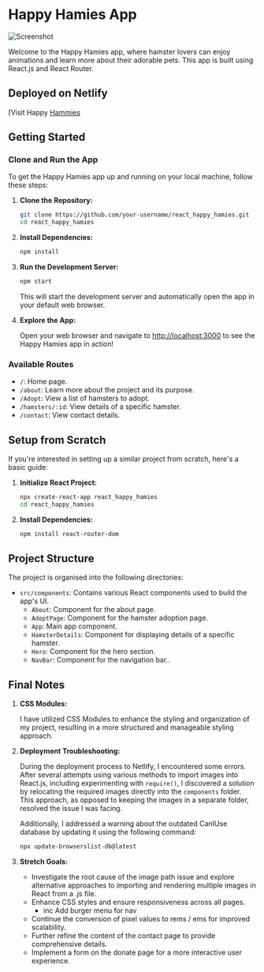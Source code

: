 # Happy Hamies App

![Screenshot](https://i.imgur.com/cCl6rJ1.png)

Welcome to the Happy Hamies app, where hamster lovers can enjoy animations and learn more about their adorable pets. This app is built using React.js and React Router.

## Deployed on Netlify

[Visit Happy [Hammies]([(https://react-happy-hammies.netlify.app/)])

## Getting Started

### Clone and Run the App

To get the Happy Hamies app up and running on your local machine, follow these steps:

1. **Clone the Repository:**

    ```bash
    git clone https://github.com/your-username/react_happy_hamies.git
    cd react_happy_hamies
    ```

2. **Install Dependencies:**

    ```bash
    npm install
    ```

3. **Run the Development Server:**

    ```bash
    npm start
    ```

    This will start the development server and automatically open the app in your default web browser.

4. **Explore the App:**

    Open your web browser and navigate to [http://localhost:3000](http://localhost:3000) to see the Happy Hamies app in action!

### Available Routes

- `/`: Home page.
- `/about`: Learn more about the project and its purpose.
- `/Adopt`: View a list of hamsters to adopt.
- `/hamsters/:id`: View details of a specific hamster.
- `/contact`: View contact details.

  

## Setup from Scratch

If you're interested in setting up a similar project from scratch, here's a basic guide:


1. **Initialize React Project:**

    ```bash
    npx create-react-app react_happy_hamies
    cd react_happy_hamies
    ```

2. **Install Dependencies:**

    ```bash
    npm install react-router-dom
    ```


## Project Structure

The project is organised into the following directories:

- `src/components`: Contains various React components used to build the app's UI.
    - `About`: Component for the about page.
    - `AdoptPage`: Component for the hamster adoption page.
    - `App`: Main app component.
    - `HamsterDetails`: Component for displaying details of a specific hamster.
    - `Hero`: Component for the hero section.
    - `NavBar`: Component for the navigation bar..


## Final Notes

1. **CSS Modules:**

    I have utilized CSS Modules to enhance the styling and organization of my project, resulting in a more structured and manageable styling approach.

2. **Deployment Troubleshooting:**

    During the deployment process to Netlify, I encountered some errors. After several attempts using various methods to import images into React.js, including experimenting with `require()`, I discovered a solution by relocating the required images directly into the `components` folder. This approach, as opposed to keeping the images in a separate folder, resolved the issue I was facing.

    Additionally, I addressed a warning about the outdated CanIUse database by updating it using the following command:

    ```bash
    npx update-browserslist-db@latest
    ```

4. **Stretch Goals:**

    - Investigate the root cause of the image path issue and explore alternative approaches to importing and rendering multiple images in React from a .js file.
    - Enhance CSS styles and ensure responsiveness across all pages.
      - inc Add burger menu for nav
    - Continue the conversion of pixel values to rems / ems for improved scalability.
    - Further refine the content of the contact page to provide comprehensive details.
    - Implement a form on the donate page for a more interactive user experience.


